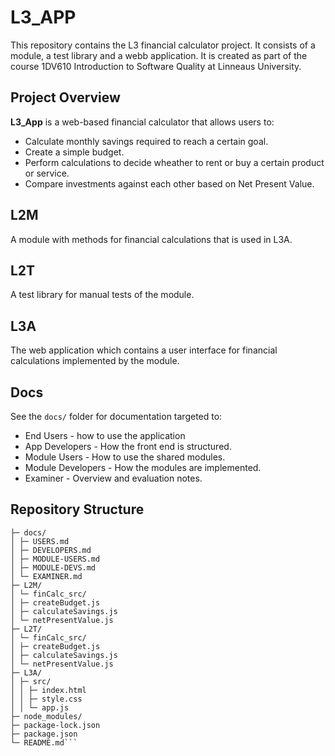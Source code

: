 # L3_APP
This repository contains the L3 financial calculator project. It consists of a module, a test library and a webb application. It is created as part of the course 1DV610 Introduction to Software Quality at Linneaus University.

## Project Overview

**L3_App** is a web-based financial calculator that allows users to:

- Calculate monthly savings required to reach a certain goal.
- Create a simple budget.
- Perform calculations to decide wheather to rent or buy a certain product or service.
- Compare investments against each other based on Net Present Value.

## L2M
A module with methods for financial calculations that is used in L3A.

## L2T
A test library for manual tests of the module.

## L3A
The web application which contains a user interface for financial calculations implemented by the module.

## Docs
See the `docs/` folder for documentation targeted to:
* End Users - how to use the application
* App Developers - How the front end is structured.
* Module Users - How to use the shared modules.
* Module Developers - How the modules are implemented.
* Examiner - Overview and evaluation notes.


## Repository Structure
```L3_App/
├─ docs/
│ ├─ USERS.md
│ ├─ DEVELOPERS.md
│ ├─ MODULE-USERS.md
│ ├─ MODULE-DEVS.md
│ └─ EXAMINER.md
├─ L2M/
│ └─ finCalc_src/
│ ├─ createBudget.js
│ ├─ calculateSavings.js
│ └─ netPresentValue.js
├─ L2T/ 
│ └─ finCalc_src/
│ ├─ createBudget.js
│ ├─ calculateSavings.js
│ └─ netPresentValue.js
├─ L3A/
│ ├─ src/
│ │ ├─ index.html
│ │ ├─ style.css
│ │ └─ app.js
├─ node_modules/
├─ package-lock.json
├─ package.json
└─ README.md```

